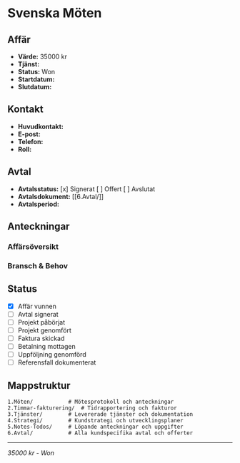 # Svenska Möten

## Affär
- **Värde:** 35000 kr
- **Tjänst:**
- **Status:** Won
- **Startdatum:**
- **Slutdatum:**

## Kontakt
- **Huvudkontakt:**
- **E-post:**
- **Telefon:**
- **Roll:**

## Avtal
- **Avtalsstatus:** [x] Signerat [ ] Offert [ ] Avslutat
- **Avtalsdokument:** [[6.Avtal/]]
- **Avtalsperiod:**

## Anteckningar
### Affärsöversikt


### Bransch & Behov


## Status
- [x] Affär vunnen
- [ ] Avtal signerat
- [ ] Projekt påbörjat
- [ ] Projekt genomfört
- [ ] Faktura skickad
- [ ] Betalning mottagen
- [ ] Uppföljning genomförd
- [ ] Referensfall dokumenterat

## Mappstruktur
```
1.Möten/           # Mötesprotokoll och anteckningar
2.Timmar-fakturering/  # Tidrapportering och fakturor
3.Tjänster/        # Levererade tjänster och dokumentation
4.Strategi/        # Kundstrategi och utvecklingsplaner
5.Notes-Todos/     # Löpande anteckningar och uppgifter
6.Avtal/           # Alla kundspecifika avtal och offerter
```

---
*35000 kr - Won*
